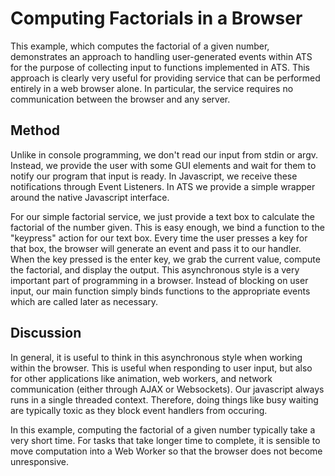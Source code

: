 # Computing Factorials in a Browser

This example, which computes the factorial of a given number, demonstrates
an approach to handling user-generated events within ATS for the purpose of
collecting input to functions implemented in ATS. This approach is clearly
very useful for providing service that can be performed entirely in a web
browser alone. In particular, the service requires no communication between
the browser and any server.

## Method

Unlike in console  programming, we don't read our input  from stdin or
argv. Instead, we provide the user with some GUI elements and wait for
them to  notify our  program that  input is  ready. In  Javascript, we
receive these notifications through Event Listeners. In ATS we provide
a simple wrapper around the native Javascript interface.

For  our simple  factorial  service, we  just provide  a  text box  to
calculate the factorial  of the number given. This is  easy enough, we
bind a function to the "keypress"  action for our text box. Every time
the user  presses a  key for  that box, the  browser will  generate an
event and pass  it to our handler.  When the key pressed  is the enter
key, we grab the current value, compute the factorial, and display the
output.  This  asynchronous   style  is  a  very   important  part  of
programming in a browser. Instead of  blocking on user input, our main
function simply  binds functions to  the appropriate events  which are
called later as necessary.

## Discussion

In general, it is useful to think in this asynchronous style when working
within the browser.  This is useful when responding to user input, but also
for other applications like animation, web workers, and network
communication (either through AJAX or Websockets). Our javascript always
runs in a single threaded context. Therefore, doing things like busy
waiting are typically toxic as they block event handlers from occuring.

In this example, computing the factorial of a given number typically take a
very short time.  For tasks that take longer time to complete, it is
sensible to move computation into a Web Worker so that the browser does not
become unresponsive.